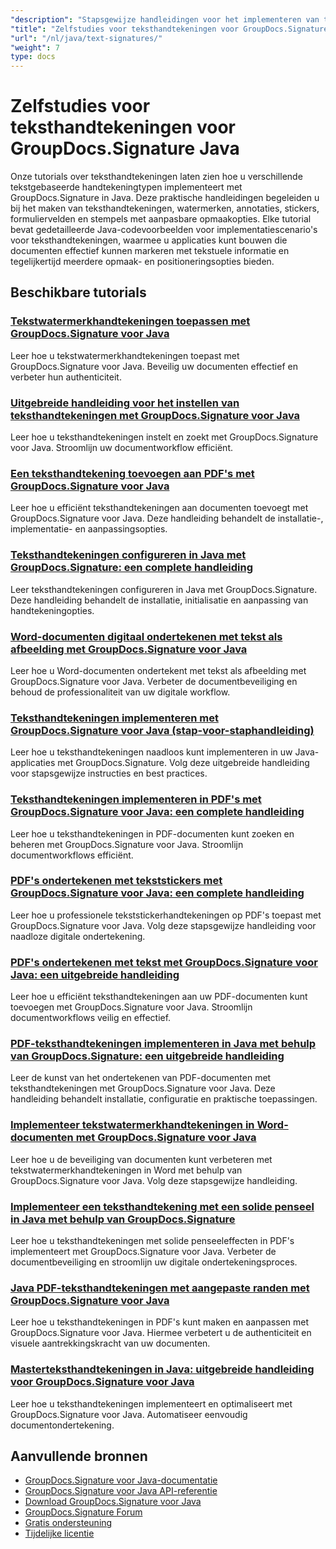 ```yaml
---
"description": "Stapsgewijze handleidingen voor het implementeren van teksthandtekeningen, annotaties, watermerken en tekstgebaseerde documentmarkering met GroupDocs.Signature voor Java."
"title": "Zelfstudies voor teksthandtekeningen voor GroupDocs.Signature Java"
"url": "/nl/java/text-signatures/"
"weight": 7
type: docs
---
```

# Zelfstudies voor teksthandtekeningen voor GroupDocs.Signature Java

Onze tutorials over teksthandtekeningen laten zien hoe u verschillende tekstgebaseerde handtekeningtypen implementeert met GroupDocs.Signature in Java. Deze praktische handleidingen begeleiden u bij het maken van teksthandtekeningen, watermerken, annotaties, stickers, formuliervelden en stempels met aanpasbare opmaakopties. Elke tutorial bevat gedetailleerde Java-codevoorbeelden voor implementatiescenario's voor teksthandtekeningen, waarmee u applicaties kunt bouwen die documenten effectief kunnen markeren met tekstuele informatie en tegelijkertijd meerdere opmaak- en positioneringsopties bieden.

## Beschikbare tutorials

### [Tekstwatermerkhandtekeningen toepassen met GroupDocs.Signature voor Java](./apply-text-watermark-signature-groupdocs-java/)
Leer hoe u tekstwatermerkhandtekeningen toepast met GroupDocs.Signature voor Java. Beveilig uw documenten effectief en verbeter hun authenticiteit.

### [Uitgebreide handleiding voor het instellen van teksthandtekeningen met GroupDocs.Signature voor Java](./guide-setting-up-text-signatures-groupdocs-signature-java/)
Leer hoe u teksthandtekeningen instelt en zoekt met GroupDocs.Signature voor Java. Stroomlijn uw documentworkflow efficiënt.

### [Een teksthandtekening toevoegen aan PDF's met GroupDocs.Signature voor Java](./groupdocs-signature-java-add-text-signature/)
Leer hoe u efficiënt teksthandtekeningen aan documenten toevoegt met GroupDocs.Signature voor Java. Deze handleiding behandelt de installatie-, implementatie- en aanpassingsopties.

### [Teksthandtekeningen configureren in Java met GroupDocs.Signature: een complete handleiding](./configure-text-signatures-java-groupdocs-signature/)
Leer teksthandtekeningen configureren in Java met GroupDocs.Signature. Deze handleiding behandelt de installatie, initialisatie en aanpassing van handtekeningopties.

### [Word-documenten digitaal ondertekenen met tekst als afbeelding met GroupDocs.Signature voor Java](./sign-word-docs-text-image-groupdocs-java/)
Leer hoe u Word-documenten ondertekent met tekst als afbeelding met GroupDocs.Signature voor Java. Verbeter de documentbeveiliging en behoud de professionaliteit van uw digitale workflow.

### [Teksthandtekeningen implementeren met GroupDocs.Signature voor Java (stap-voor-staphandleiding)](./implement-text-signatures-groupdocs-java/)
Leer hoe u teksthandtekeningen naadloos kunt implementeren in uw Java-applicaties met GroupDocs.Signature. Volg deze uitgebreide handleiding voor stapsgewijze instructies en best practices.

### [Teksthandtekeningen implementeren in PDF's met GroupDocs.Signature voor Java: een complete handleiding](./groupdocs-signature-java-text-signatures-pdf/)
Leer hoe u teksthandtekeningen in PDF-documenten kunt zoeken en beheren met GroupDocs.Signature voor Java. Stroomlijn documentworkflows efficiënt.

### [PDF's ondertekenen met tekststickers met GroupDocs.Signature voor Java: een complete handleiding](./groupdocs-signature-java-pdf-text-sticker/)
Leer hoe u professionele tekststickerhandtekeningen op PDF's toepast met GroupDocs.Signature voor Java. Volg deze stapsgewijze handleiding voor naadloze digitale ondertekening.

### [PDF's ondertekenen met tekst met GroupDocs.Signature voor Java: een uitgebreide handleiding](./sign-pdf-text-groupdocs-signature-java/)
Leer hoe u efficiënt teksthandtekeningen aan uw PDF-documenten kunt toevoegen met GroupDocs.Signature voor Java. Stroomlijn documentworkflows veilig en effectief.

### [PDF-teksthandtekeningen implementeren in Java met behulp van GroupDocs.Signature: een uitgebreide handleiding](./pdf-text-signatures-java-groupdocs-signature/)
Leer de kunst van het ondertekenen van PDF-documenten met teksthandtekeningen met GroupDocs.Signature voor Java. Deze handleiding behandelt installatie, configuratie en praktische toepassingen.

### [Implementeer tekstwatermerkhandtekeningen in Word-documenten met GroupDocs.Signature voor Java](./implement-text-watermark-signature-word-documents-groupdocs-java/)
Leer hoe u de beveiliging van documenten kunt verbeteren met tekstwatermerkhandtekeningen in Word met behulp van GroupDocs.Signature voor Java. Volg deze stapsgewijze handleiding.

### [Implementeer een teksthandtekening met een solide penseel in Java met behulp van GroupDocs.Signature](./groupdocs-signature-java-text-solid-brush/)
Leer hoe u teksthandtekeningen met solide penseeleffecten in PDF's implementeert met GroupDocs.Signature voor Java. Verbeter de documentbeveiliging en stroomlijn uw digitale ondertekeningsproces.

### [Java PDF-teksthandtekeningen met aangepaste randen met GroupDocs.Signature voor Java](./java-pdf-text-signatures-groupdocs-custom-borders/)
Leer hoe u teksthandtekeningen in PDF's kunt maken en aanpassen met GroupDocs.Signature voor Java. Hiermee verbetert u de authenticiteit en visuele aantrekkingskracht van uw documenten.

### [Masterteksthandtekeningen in Java: uitgebreide handleiding voor GroupDocs.Signature voor Java](./groupdocs-signature-java-text-signatures-guide/)
Leer hoe u teksthandtekeningen implementeert en optimaliseert met GroupDocs.Signature voor Java. Automatiseer eenvoudig documentondertekening.

## Aanvullende bronnen

- [GroupDocs.Signature voor Java-documentatie](https://docs.groupdocs.com/signature/java/)
- [GroupDocs.Signature voor Java API-referentie](https://reference.groupdocs.com/signature/java/)
- [Download GroupDocs.Signature voor Java](https://releases.groupdocs.com/signature/java/)
- [GroupDocs.Signature Forum](https://forum.groupdocs.com/c/signature)
- [Gratis ondersteuning](https://forum.groupdocs.com/)
- [Tijdelijke licentie](https://purchase.groupdocs.com/temporary-license/)